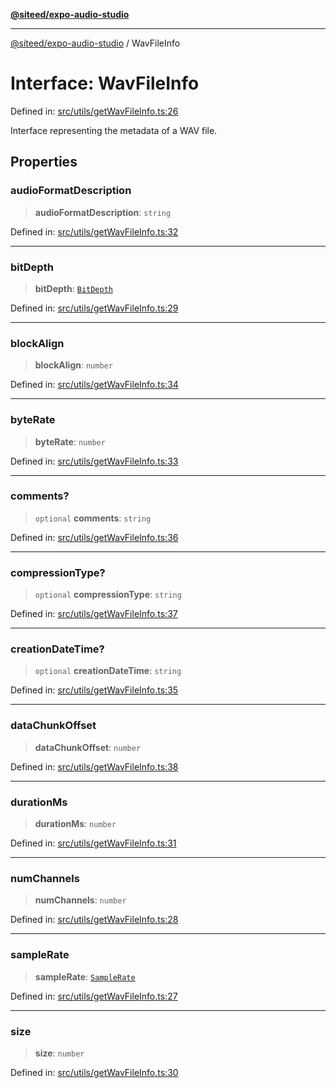 [**@siteed/expo-audio-studio**](../README.md)

***

[@siteed/expo-audio-studio](../README.md) / WavFileInfo

# Interface: WavFileInfo

Defined in: [src/utils/getWavFileInfo.ts:26](https://github.com/deeeed/expo-audio-stream/blob/b15daef29a631eb696d5a28422f9cf32b080027e/packages/expo-audio-studio/src/utils/getWavFileInfo.ts#L26)

Interface representing the metadata of a WAV file.

## Properties

### audioFormatDescription

> **audioFormatDescription**: `string`

Defined in: [src/utils/getWavFileInfo.ts:32](https://github.com/deeeed/expo-audio-stream/blob/b15daef29a631eb696d5a28422f9cf32b080027e/packages/expo-audio-studio/src/utils/getWavFileInfo.ts#L32)

***

### bitDepth

> **bitDepth**: [`BitDepth`](../type-aliases/BitDepth.md)

Defined in: [src/utils/getWavFileInfo.ts:29](https://github.com/deeeed/expo-audio-stream/blob/b15daef29a631eb696d5a28422f9cf32b080027e/packages/expo-audio-studio/src/utils/getWavFileInfo.ts#L29)

***

### blockAlign

> **blockAlign**: `number`

Defined in: [src/utils/getWavFileInfo.ts:34](https://github.com/deeeed/expo-audio-stream/blob/b15daef29a631eb696d5a28422f9cf32b080027e/packages/expo-audio-studio/src/utils/getWavFileInfo.ts#L34)

***

### byteRate

> **byteRate**: `number`

Defined in: [src/utils/getWavFileInfo.ts:33](https://github.com/deeeed/expo-audio-stream/blob/b15daef29a631eb696d5a28422f9cf32b080027e/packages/expo-audio-studio/src/utils/getWavFileInfo.ts#L33)

***

### comments?

> `optional` **comments**: `string`

Defined in: [src/utils/getWavFileInfo.ts:36](https://github.com/deeeed/expo-audio-stream/blob/b15daef29a631eb696d5a28422f9cf32b080027e/packages/expo-audio-studio/src/utils/getWavFileInfo.ts#L36)

***

### compressionType?

> `optional` **compressionType**: `string`

Defined in: [src/utils/getWavFileInfo.ts:37](https://github.com/deeeed/expo-audio-stream/blob/b15daef29a631eb696d5a28422f9cf32b080027e/packages/expo-audio-studio/src/utils/getWavFileInfo.ts#L37)

***

### creationDateTime?

> `optional` **creationDateTime**: `string`

Defined in: [src/utils/getWavFileInfo.ts:35](https://github.com/deeeed/expo-audio-stream/blob/b15daef29a631eb696d5a28422f9cf32b080027e/packages/expo-audio-studio/src/utils/getWavFileInfo.ts#L35)

***

### dataChunkOffset

> **dataChunkOffset**: `number`

Defined in: [src/utils/getWavFileInfo.ts:38](https://github.com/deeeed/expo-audio-stream/blob/b15daef29a631eb696d5a28422f9cf32b080027e/packages/expo-audio-studio/src/utils/getWavFileInfo.ts#L38)

***

### durationMs

> **durationMs**: `number`

Defined in: [src/utils/getWavFileInfo.ts:31](https://github.com/deeeed/expo-audio-stream/blob/b15daef29a631eb696d5a28422f9cf32b080027e/packages/expo-audio-studio/src/utils/getWavFileInfo.ts#L31)

***

### numChannels

> **numChannels**: `number`

Defined in: [src/utils/getWavFileInfo.ts:28](https://github.com/deeeed/expo-audio-stream/blob/b15daef29a631eb696d5a28422f9cf32b080027e/packages/expo-audio-studio/src/utils/getWavFileInfo.ts#L28)

***

### sampleRate

> **sampleRate**: [`SampleRate`](../type-aliases/SampleRate.md)

Defined in: [src/utils/getWavFileInfo.ts:27](https://github.com/deeeed/expo-audio-stream/blob/b15daef29a631eb696d5a28422f9cf32b080027e/packages/expo-audio-studio/src/utils/getWavFileInfo.ts#L27)

***

### size

> **size**: `number`

Defined in: [src/utils/getWavFileInfo.ts:30](https://github.com/deeeed/expo-audio-stream/blob/b15daef29a631eb696d5a28422f9cf32b080027e/packages/expo-audio-studio/src/utils/getWavFileInfo.ts#L30)
